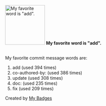 <img src="https://my-badges.github.io/my-badges/favorite-word.png" alt="My favorite word is &quot;add&quot;." title="My favorite word is &quot;add&quot;." width="128">
<strong>My favorite word is &quot;add&quot;.</strong>
<br><br>

My favorite commit message words are:

1. add (used 394 times)
2. co-authored-by: (used 386 times)
3. update (used 308 times)
4. doc: (used 235 times)
5. fix (used 209 times)


Created by <a href="https://github.com/my-badges/my-badges">My Badges</a>